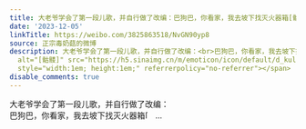 ```yaml
---
title: 大老爷学会了第一段儿歌，并自行做了改编：巴狗巴，你看家，我去坡下找灭火器箱[骷髅]
date: '2023-12-05'
linkTitle: https://weibo.com/3825863518/NvGN90yp8
source: 正宗毒奶菇的微博
description: 大老爷学会了第一段儿歌，并自行做了改编：<br>巴狗巴，你看家，我去坡下找灭火器箱<span class="url-icon"><img
  alt="[骷髅]" src="https://h5.sinaimg.cn/m/emoticon/icon/default/d_kulou-116c59c096.png"
  style="width:1em; height:1em;" referrerpolicy="no-referrer"></span>  ...
disable_comments: true
---
```

大老爷学会了第一段儿歌，并自行做了改编：<br>巴狗巴，你看家，我去坡下找灭火器箱<span class="url-icon"><img alt="[骷髅]" src="https://h5.sinaimg.cn/m/emoticon/icon/default/d_kulou-116c59c096.png" style="width:1em; height:1em;" referrerpolicy="no-referrer"></span>  ...
